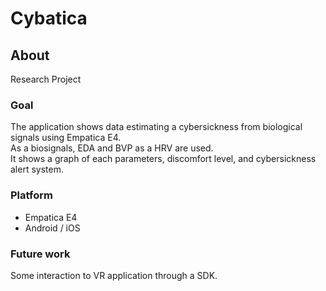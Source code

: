 # Cybatica

## About

Research Project 

### Goal

The application shows data estimating a cybersickness from biological signals using Empatica E4.  
As a biosignals, EDA and BVP as a HRV are used.  
It shows a graph of each parameters, discomfort level, and cybersickness alert system.

### Platform

- Empatica E4
- Android / iOS  

### Future work

Some interaction to VR application through a SDK.
